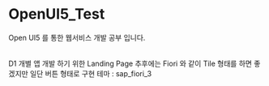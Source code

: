 # OpenUI5_Test
Open UI5 를 통한 웹서비스 개발 공부 입니다.

</br>D1
개별 앱 개발 하기 위한 Landing Page
추후에는 Fiori 와 같이 Tile 형태를 하면 좋겠지만 일단 버튼 형태로 구현
테마 : sap_fiori_3
